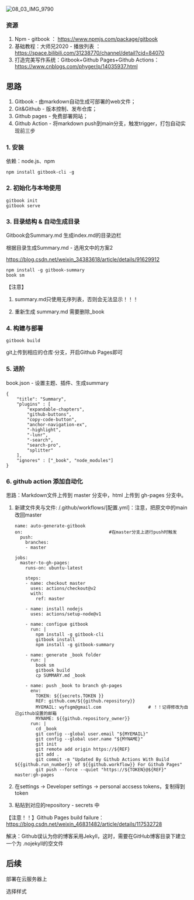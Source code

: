 ![08_03_IMG_9790](https://oj84-1259326782.cos.ap-chengdu.myqcloud.com/uPic/2021/08_03_08_03_IMG_9790.JPG)

### 资源

1. Npm - gitbook ： https://www.npmjs.com/package/gitbook
2. 基础教程：大师兄2020 - 播放列表 ： https://space.bilibili.com/31238770/channel/detail?cid=84070
3. 打造完美写作系统：Gitbook+Github Pages+Github Actions：https://www.cnblogs.com/phyger/p/14035937.html

## 思路

1. Gitbook - 由markdown自动生成可部署的web文件；
2. Git&Github - 版本控制、发布仓库；
3. Github pages - 免费部署网站；
4. Github Action - 将markdown push到main分支，触发trigger，打包自动实现前三步

### 1. 安装

依赖：node.js、npm

```
npm install gitbook-cli -g
```



### 2. 初始化与本地使用

```
gitbook init
gitbook serve
```



### 3. 目录结构 & 自动生成目录

Gitbook会Summary.md 生成index.md的目录边栏

根据目录生成Summary.md - 选用文中的方案2

https://blog.csdn.net/weixin_34383618/article/details/91629912

```
npm install -g gitbook-summary
book sm
```

【注意】

1. summary.md只使用无序列表，否则会无法显示！！！

2. 重新生成 summary.md 需要删除_book

   

### 4. 构建与部署

```
gitbook build
```

git上传到相应的仓库·分支，开启Github Pages即可

### 5. 进阶

book.json - 设置主题、插件、生成summary

```
{
	"title": "Summary",
	"plugins" : [
		"expandable-chapters",
		"github-buttons",
		"copy-code-button",
		"anchor-navigation-ex",
		"-highlight",
		"-lunr", 
		"-search", 
		"search-pro",
		"splitter"
	],
	"ignores" : ["_book", "node_modules"]
}	
```



### 6. github action 添加自动化

思路：Markdown文件上传到 master 分支中，html 上传到 gh-pages 分支中。

1. 新建文件夹与文件:	/.github/workflows/[配置.yml]：注意，把原文中的main改回master

   ```
   name: auto-generate-gitbook
   on:                                 #在master分支上进行push时触发  
     push:
       branches:
       - master
   
   jobs:
     master-to-gh-pages:
       runs-on: ubuntu-latest
           
       steps:                          
       - name: checkout master
         uses: actions/checkout@v2
         with:
           ref: master
               
       - name: install nodejs
         uses: actions/setup-node@v1
         
       - name: configue gitbook
         run: |
           npm install -g gitbook-cli          
           gitbook install
           npm install -g gitbook-summary
                   
       - name: generate _book folder
         run: |
           book sm
           gitbook build
           cp SUMMARY.md _book
                   
       - name: push _book to branch gh-pages 
         env:
           TOKEN: ${{secrets.TOKEN }}
           REF: github.com/${{github.repository}}
           MYEMAIL: wyfsgm@gmail.com                  # ！！记得修改为自己github设置的邮箱
           MYNAME: ${{github.repository_owner}}          
         run: |
           cd _book
           git config --global user.email "${MYEMAIL}"
           git config --global user.name "${MYNAME}"
           git init
           git remote add origin https://${REF}
           git add . 
           git commit -m "Updated By Github Actions With Build ${{github.run_number}} of ${{github.workflow}} For Github Pages"
           git push --force --quiet "https://${TOKEN}@${REF}" master:gh-pages
   ```

2. 在settings -> Developer settings -> personal accsess tokens，复制得到token

3. 粘贴到对应的repository - secrets 中

【注意！！】Github Pages build failure：https://blog.csdn.net/weixin_46831482/article/details/117532728

解决：Github误认为你的博客采用Jekyll，这时，需要在GitHub博客目录下建立一个为 .nojekyll的空文件

## 后续

部署在云服务器上

选择样式